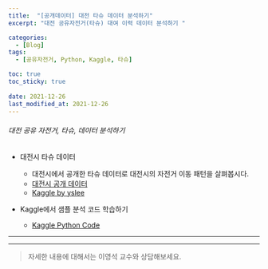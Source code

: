 ```yaml
---
title:  "[공개데이터] 대전 타슈 데이터 분석하기"
excerpt: "대전 공유자전거(타슈) 대여 이력 데이터 분석하기 "

categories:
  - [Blog]
tags:
  - [공유자전거, Python, Kaggle, 타슈]

toc: true
toc_sticky: true
 
date: 2021-12-26
last_modified_at: 2021-12-26
---
```


###### 대전 공유 자전거, 타슈, 데이터 분석하기

* 대전시 타슈 데이터
  - 대전시에서 공개한 타슈 데이터로 대전시의 자전거 이동 패턴을 살펴봅시다.
  - [대전시 공개 데이터](https://www.djsiseol.or.kr/portal/sub050201.asp)
  - [Kaggle by yslee](https://www.kaggle.com/youngseok/tashu-taejon-shared-bike-data)

* Kaggle에서 샘플 분석 코드 학습하기
  - [Kaggle Python Code](https://www.kaggle.com/youngseok/notebooke51535b60e)

<hr>

* * *


> 자세한 내용에 대해서는 이영석 교수와 상담해보세요.